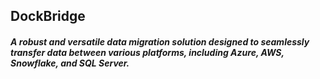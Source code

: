 ## DockBridge
##### A robust and versatile data migration solution designed to seamlessly transfer data between various platforms, including Azure, AWS, Snowflake, and SQL Server.